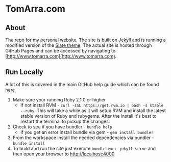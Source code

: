 # TomArra.com

<!--[![Build Status](https://travis-ci.org/tomarra/tomarra.com.svg?branch=master)](https://travis-ci.org/tomarra/tomarra.com)-->

## About
The repo for my personal website. The site is built on [Jekyll](http://jekyllrb.com) and is running a modified version of the [Slate theme](https://github.com/jasoncostello/slate). The actual site is hosted through GitHub Pages and can be accessed by navigating to [http://www.tomarra.com](http://www.tomarra.com).

## Run Locally
A lot of this is covered in the main GitHub help guide which can be found [here](https://help.github.com/articles/setting-up-your-github-pages-site-locally-with-jekyll/)

1. Make sure your running Ruby 2.1.0 or higher
   * If not install RVM - `curl -sSL https://get.rvm.io | bash -s stable --ruby`. This will take a while as it will setup RVM and install the latest stable version of Ruby and rubygems. After the install it's best to restart the terminal to pickup the changes.
2. Check to see if you have bundler - `bundle help`
   * If you get an error install bundle via gem - `gem install bundler`
3. From the workspace install the needed dependencies via bundler - `bundle install`
4. To build and run the site just execute `bundle exec jekyll serve` and then open your browser to [http://localhost:4000](http://localhost:4000)
